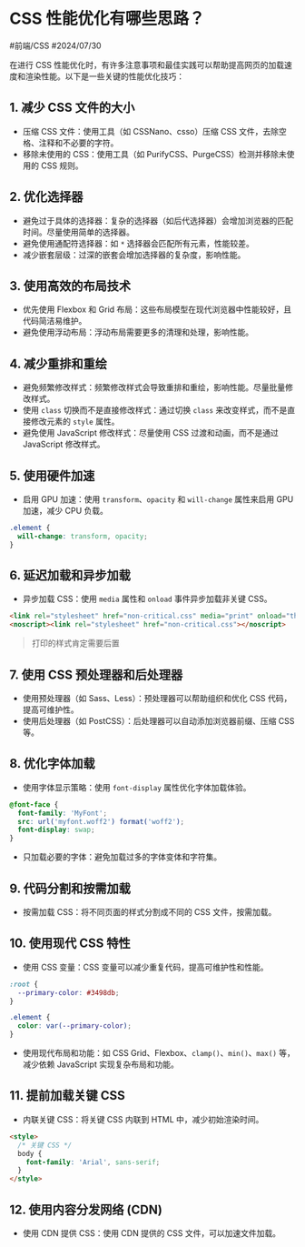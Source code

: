 
# CSS 性能优化有哪些思路？


#前端/CSS  #2024/07/30

在进行 CSS 性能优化时，有许多注意事项和最佳实践可以帮助提高网页的加载速度和渲染性能。以下是一些关键的性能优化技巧：

## 1. 减少 CSS 文件的大小

- 压缩 CSS 文件：使用工具（如 CSSNano、csso）压缩 CSS 文件，去除空格、注释和不必要的字符。
- 移除未使用的 CSS：使用工具（如 PurifyCSS、PurgeCSS）检测并移除未使用的 CSS 规则。

## 2. 优化选择器

- 避免过于具体的选择器：复杂的选择器（如后代选择器）会增加浏览器的匹配时间。尽量使用简单的选择器。
- 避免使用通配符选择器：如 `*` 选择器会匹配所有元素，性能较差。
- 减少嵌套层级：过深的嵌套会增加选择器的复杂度，影响性能。

## 3. 使用高效的布局技术

- 优先使用 Flexbox 和 Grid 布局：这些布局模型在现代浏览器中性能较好，且代码简洁易维护。
- 避免使用浮动布局：浮动布局需要更多的清理和处理，影响性能。

## 4. 减少重排和重绘

- 避免频繁修改样式：频繁修改样式会导致重排和重绘，影响性能。尽量批量修改样式。
- 使用 `class` 切换而不是直接修改样式：通过切换 `class` 来改变样式，而不是直接修改元素的 `style` 属性。
- 避免使用 JavaScript 修改样式：尽量使用 CSS 过渡和动画，而不是通过 JavaScript 修改样式。

## 5. 使用硬件加速

- 启用 GPU 加速：使用 `transform`、`opacity` 和 `will-change` 属性来启用 GPU 加速，减少 CPU 负载。
```css
.element {
  will-change: transform, opacity;
}
```

## 6. 延迟加载和异步加载

- 异步加载 CSS：使用 `media` 属性和 `onload` 事件异步加载非关键 CSS。
```html
<link rel="stylesheet" href="non-critical.css" media="print" onload="this.media='all'">
<noscript><link rel="stylesheet" href="non-critical.css"></noscript>

```

> 打印的样式肯定需要后置

## 7. 使用 CSS 预处理器和后处理器

- 使用预处理器（如 Sass、Less）：预处理器可以帮助组织和优化 CSS 代码，提高可维护性。
- 使用后处理器（如 PostCSS）：后处理器可以自动添加浏览器前缀、压缩 CSS 等。

## 8. 优化字体加载

- 使用字体显示策略：使用 `font-display` 属性优化字体加载体验。
```css
@font-face {
  font-family: 'MyFont';
  src: url('myfont.woff2') format('woff2');
  font-display: swap;
}
```

- 只加载必要的字体：避免加载过多的字体变体和字符集。

## 9. 代码分割和按需加载

- 按需加载 CSS：将不同页面的样式分割成不同的 CSS 文件，按需加载。

## 10. 使用现代 CSS 特性

- 使用 CSS 变量：CSS 变量可以减少重复代码，提高可维护性和性能。
```css
:root {
  --primary-color: #3498db;
}

.element {
  color: var(--primary-color);
}
```

- 使用现代布局和功能：如 CSS Grid、Flexbox、`clamp()`、`min()`、`max()` 等，减少依赖 JavaScript 实现复杂布局和功能。

## 11. 提前加载关键 CSS

- 内联关键 CSS：将关键 CSS 内联到 HTML 中，减少初始渲染时间。
```html
<style>
  /* 关键 CSS */
  body {
    font-family: 'Arial', sans-serif;
  }
</style>

```

## 12. 使用内容分发网络 (CDN)

- 使用 CDN 提供 CSS：使用 CDN 提供的 CSS 文件，可以加速文件加载。
